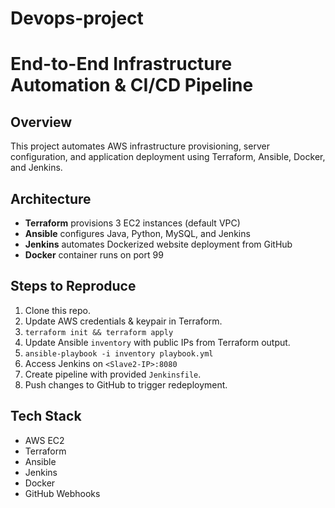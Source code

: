 # Devops-project
# End-to-End Infrastructure Automation & CI/CD Pipeline

## Overview
This project automates AWS infrastructure provisioning, server configuration, and application deployment using Terraform, Ansible, Docker, and Jenkins.

## Architecture
- **Terraform** provisions 3 EC2 instances (default VPC)
- **Ansible** configures Java, Python, MySQL, and Jenkins
- **Jenkins** automates Dockerized website deployment from GitHub
- **Docker** container runs on port 99

## Steps to Reproduce
1. Clone this repo.
2. Update AWS credentials & keypair in Terraform.
3. `terraform init && terraform apply`
4. Update Ansible `inventory` with public IPs from Terraform output.
5. `ansible-playbook -i inventory playbook.yml`
6. Access Jenkins on `<Slave2-IP>:8080`
7. Create pipeline with provided `Jenkinsfile`.
8. Push changes to GitHub to trigger redeployment.

## Tech Stack
- AWS EC2
- Terraform
- Ansible
- Jenkins
- Docker
- GitHub Webhooks
